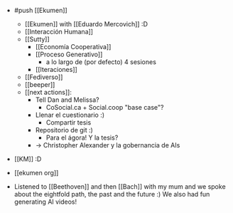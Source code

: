 - #push [[Ekumen]]
  - [[Ekumen]] with [[Eduardo Mercovich]] :D
  - [[Interacción Humana]]
  - [[Sutty]]
    - [[Economía Cooperativa]]
    - [[Proceso Generativo]]
      - a lo largo de (por defecto) 4 sesiones
    - [[Iteraciones]]
  - [[Fediverso]]
  - [[beeper]]
  - [[next actions]]:
    - Tell Dan and Melissa?
      - CoSocial.ca + Social.coop "base case"?
    - Llenar el cuestionario :)
      - Compartir tesis
    - Repositorio de git :)
      - Para el ágora! Y la tesis?
    - -> Christopher Alexander y la gobernancia de AIs

- [[KM]] :D
- [[ekumen org]]
- Listened to [[Beethoven]] and then [[Bach]] with my mum and we spoke about the eightfold path, the past and the future :) We also had fun generating AI videos!
